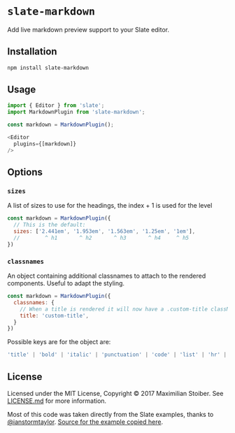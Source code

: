 # `slate-markdown`

Add live markdown preview support to your Slate editor.

## Installation

```sh
npm install slate-markdown
```

## Usage

```javascript
import { Editor } from 'slate';
import MarkdownPlugin from 'slate-markdown';

const markdown = MarkdownPlugin();

<Editor
  plugins={[markdown]}
/>
```

## Options

### `sizes`

A list of sizes to use for the headings, the index + 1 is used for the level

```javascript
const markdown = MarkdownPlugin({
  // This is the default:
  sizes: ['2.441em', '1.953em', '1.563em', '1.25em', '1em'],
  //        ^ h1       ^ h2       ^ h3       ^ h4     ^ h5
})
```

### `classnames`

An object containing additional classnames to attach to the rendered components. Useful to adapt the styling.

```javascript
const markdown = MarkdownPlugin({
  classnames: {
    // When a title is rendered it will now have a .custom-title className
    title: 'custom-title',
  }
})
```

Possible keys are for the object are:

```javascript
'title' | 'bold' | 'italic' | 'punctuation' | 'code' | 'list' | 'hr' | 'url'
```

## License

Licensed under the MIT License, Copyright ©️ 2017 Maximilian Stoiber. See [LICENSE.md](LICENSE.md) for more information.

Most of this code was taken directly from the Slate examples, thanks to [@ianstormtaylor](https://github.com/ianstormtaylor). [Source for the example copied here](https://github.com/ianstormtaylor/slate/blob/460498b5ddfcecee7439eafe4f4d31cacde69f41/examples/markdown-preview/index.js).
